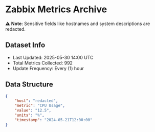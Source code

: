 # Zabbix Metrics Archive

⚠️ **Note**: Sensitive fields like hostnames and system descriptions are redacted.

## Dataset Info
- Last Updated: 2025-05-30 14:00 UTC
- Total Metrics Collected: 992
- Update Frequency: Every (1) hour

## Data Structure
```json
{
    "host": "redacted",
    "metric": "CPU Usage",
    "value": "12.5",
    "units": "%",
    "timestamp": "2024-05-21T12:00:00"
}
```
